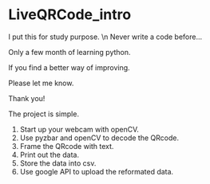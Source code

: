 ﻿# LiveQRCode_intro
I put this for study purpose. \n
Never write a code before...

Only a few month of learning python.

If you find a better way of improving.

Please let me know.

Thank you!

The project is simple.
1. Start up your webcam with openCV.
2. Use pyzbar and openCV to decode the QRcode.
3. Frame the QRcode with text.
4. Print out the data.
5. Store the data into csv.
6. Use google API to upload the reformated data.

